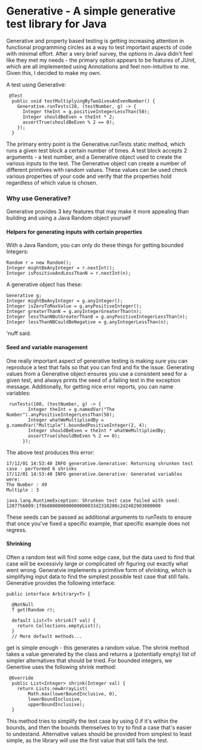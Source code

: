 # Generative - A simple generative test library for Java


Generative and property based testing is getting increasing attention in functional programming circles as a way to test important aspects of code with minimal effort. After a very brief survey, the options in Java didn't feel like they met my needs - the primary option appears to be features of JUnit, which are all implemented using Annotations and feel non-intuitive to me. Given this, I decided to make my own.

A test using Generative:

```
 @Test
  public void testMultiplyingByTwoGivesAnEvenNumber() {
    Generative.runTests(20, (testNumber, g) -> {
      Integer theInt = g.positiveIntegerLessThan(50);
      Integer shouldBeEven = theInt * 2;
      assertTrue(shouldBeEven % 2 == 0);
    });
  }
```

The primary entry point is the Generative.runTests static method, which runs a given test block a certain number of times. A test block accepts 2 arguments - a test number, and a Generative object used to create the various inputs to the test. The Generative object can create a number of different primtives with random values. These values can be used check various properties of your code and verify that the properties hold regardless of which value is chosen.

### Why use Generative?

Generative provides 3 key features that may make it more appealing than building and using a Java Random object yourself

#### Helpers for generating inputs with certain properties

With a Java Random, you can only do these things for getting bounded Integers:
```
Random r = new Random();
Integer mightBeAnyInteger = r.nextInt();
Integer isPositiveAndLessThanN = r.nextInt(n);
```
A generative object has these:
```
Generative g;
Integer mightBeAnyInteger = g.anyInteger();
Integer isZeroToMaxValue = g.anyPositiveInteger();
Integer greaterThanN = g.anyIntegerGreaterThan(n);
Integer lessThanNButGreaterThan0 = g.anyPositiveIntegerLessThan(n);
Integer lessThanNBCouldBeNegative = g.anyIntegerLessThan(n);
```
'nuff said.

#### Seed and variable management
One really important aspect of generative testing is making sure you can reproduce a test that fails so that you can find and fix the issue. Generating values from a Generative object ensures you use a consistent seed for a given test, and always prints the seed of a failing test in the exception message. Additionally, for getting nice error reports, you can name variables:
```
 runTests(100, (testNumber, g) -> {
        Integer theInt = g.namedVar("The Number").anyPositiveIntegerLessThan(50);
        Integer whatWeMultipliedBy = g.namedVar("Multiple").boundedPositiveInteger(2, 4);
        Integer shouldBeEven = theInt * whatWeMultipliedBy;
        assertTrue(shouldBeEven % 2 == 0);
      });
```
The above test produces this error:
```
17/12/01 14:53:40 INFO generative.Generative: Returning shrunken test case - performed 6 shrinks
17/12/01 14:53:40 INFO generative.Generative: Generated variables were: 
The Number : 49
Multiple : 3

java.lang.RuntimeException: Shrunken test case failed with seed: 1207756009:1f8b080000000000000033d2310200c2d2482903000000
```
These seeds can be passed as additional arguments to runTests to ensure that once you've fixed a specific example, that specific example does not regress.

#### Shrinking

Often a random test will find some edge case, but the data used to find that case will be excessivly large or complicated ofr figuring out exactly what went wrong. Generatvie implements a primitive form of _shrinking_, which is simplifying input data to find the simplest possible test case that still fails. Generative provides the following interface:
```
public interface Arbitrary<T> {

  @NotNull
  T get(Random r);

  default List<T> shrink(T val) {
    return Collections.emptyList();
  }
  // More default methods...
```

get is simple enough - this generates a random value. The shrink method takes a value generated by the class and returns a (potentially empty) list of simpler alternatives that should be tried. For bounded integers, we Genertive uses the following shrink method:

```
 @Override
  public List<Integer> shrink(Integer val) {
    return Lists.newArrayList(
        Math.max(lowerBoundInclusive, 0),
        lowerBoundInclusive,
        upperBoundInclusive);
  }
```
This method tries to simplify the test case by using 0 if it's within the bounds, and then the bounds themselves to try to find a case that's easier to undestand. Alternative values should be provided from simplest to least simple, as the library will use the first value that still fails the test.

